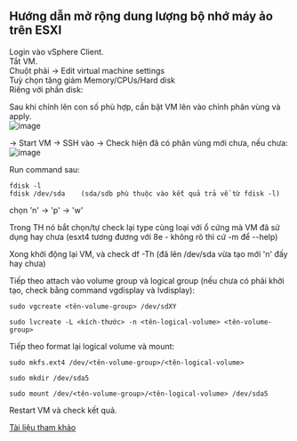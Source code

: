 Hướng dẫn mở rộng dung lượng bộ nhớ máy ảo trên ESXI
-----------

Login vào vSphere Client. </br>
Tắt VM. </br>
Chuột phải → Edit virtual machine settings </br>
Tuỳ chọn tăng giảm  Memory/CPUs/Hard disk </br>
Riêng với phần disk: </br>

Sau khi chỉnh lên con số phù hợp, cần bật VM lên vào chỉnh phân vùng và apply. </br>
![image](https://github.com/user-attachments/assets/46dd26af-92a1-4703-b25d-d7c099be37ca)

→ Start VM → SSH vào → Check hiện đã có phân vùng mới chưa, nếu chưa:  </br>
![image](https://github.com/user-attachments/assets/29623b70-80b9-45d3-8e0e-09d174c60ea5)

Run command sau:
```
fdisk -l
fdisk /dev/sda    (sda/sdb phù thuộc vào kết quả trả về từ fdisk -l)
```
chọn 'n' → 'p' → 'w'  </br>

Trong TH nó bắt chọn/tự check lại type cùng loại với ổ cứng mà VM đã sử dụng hay chưa (esxt4 tương đương với 8e - không rõ thì cứ -m để --help) </br>

Xong khởi động lại VM, và check df -Th (đã lên /dev/sda vừa tạo mới 'n' đấy hay chưa) </br>

Tiếp theo attach vào volume group và logical group (nếu chưa có phải khởi tạo, check bằng command vgdisplay và lvdisplay): </br>

```
sudo vgcreate <tên-volume-group> /dev/sdXY
 
sudo lvcreate -L <kích-thước> -n <tên-logical-volume> <tên-volume-group>
```
Tiếp theo format lại logical volume và mount:
```
sudo mkfs.ext4 /dev/<tên-volume-group>/<tên-logical-volume>
 
sudo mkdir /dev/sda5
 
sudo mount /dev/<tên-volume-group>/<tên-logical-volume> /dev/sda5
```

Restart VM và check kết quả.

<a href="https://kc.jetpatch.com/hc/en-us/articles/360058505711-How-To-Expand-Linux-VM-Partition">Tài liệu tham khảo</a>





